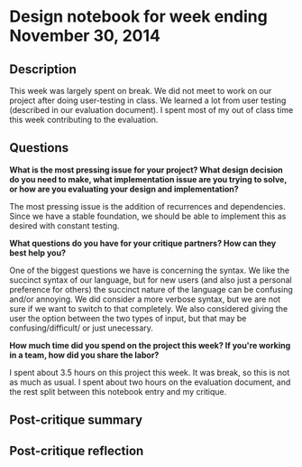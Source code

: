 # Design notebook for week ending November 30, 2014

## Description

This week was largely spent on break. We did not meet to work on our project after doing
user-testing in class. We learned a lot from user testing (described in our evaluation
document). I spent most of my out of class time this week contributing to the
evaluation.

## Questions

**What is the most pressing issue for your project? What design decision do
you need to make, what implementation issue are you trying to solve, or how
are you evaluating your design and implementation?**

The most pressing issue is the addition of recurrences and dependencies. 
Since we have a stable foundation, we should be able to implement this as 
desired with constant testing.

**What questions do you have for your critique partners? How can they best help
you?**

One of the biggest questions we have is concerning the syntax. We like the 
succinct syntax of our language, but for new users (and also just a personal 
preference for others) the succinct nature of the language can be confusing
and/or annoying. We did consider a more verbose syntax, but we are not sure
if we want to switch to that completely. We also considered giving the user
the option between the two types of input, but that may be confusing/difficult/
or just unecessary. 

**How much time did you spend on the project this week? If you're working in a
team, how did you share the labor?**

I spent about 3.5 hours on this project this week. It was break, so this is not as much
as usual. I spent about two hours on the evaluation document, and the rest split between
this notebook entry and my critique. 

## Post-critique summary

## Post-critique reflection
